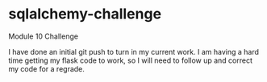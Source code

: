 # sqlalchemy-challenge
Module 10 Challenge

I have done an initial git push to turn in my current work. I am having a hard time getting my flask code to work, so I will need to follow up and correct my code for a regrade.

